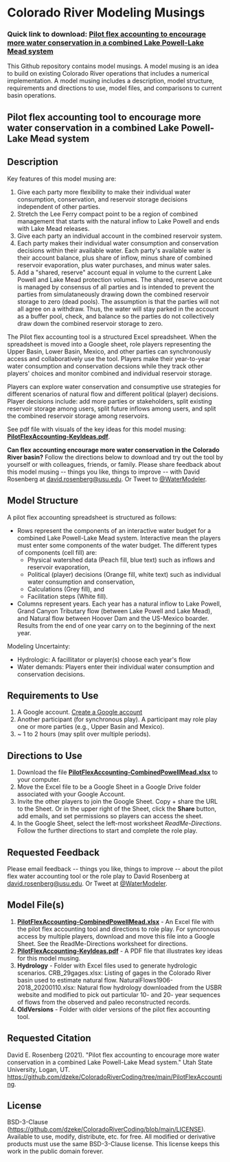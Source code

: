 # Colorado River Modeling Musings

### Quick link to download: [Pilot flex accounting to encourage more water conservation in a combined Lake Powell-Lake Mead system](https://github.com/dzeke/ColoradoRiverCoding/raw/main/ModelMusings/PilotFlexAccounting-CombinedPowellMead.xlsx)
														
This Github repository contains model musings. A model musing is an idea to build on existing Colorado River operations that includes a numerical implementation. A model musing includes a description, model structure, requirements and directions to use, model files, and comparisons to current basin operations.

## Pilot flex accounting tool to encourage more water conservation in a combined Lake Powell-Lake Mead system

## Description
Key features of this model musing are:
1. Give each party more flexibility to make their individual water consumption, conservation, and reservoir storage decisions independent of other parties.
1. Stretch the Lee Ferry compact point to be a region of combined management that starts with the natural inflow to Lake Powell and ends with Lake Mead releases.
1. Give each party an individual account in the combined reservoir system.
1. Each party makes their individual water consumption and conservation decisions within their available water. Each party's available water is their account balance, plus share of inflow, minus share of combined reservoir evaporation, plus water purchases, and minus water sales.
1. Add a "shared, reserve" account equal in volume to the current Lake Powell and Lake Mead protection volumes. The shared, reserve account is managed by consensus of all parties and is intended to prevent the parties from simulataneously drawing down the combined reservoir storage to zero (dead pools). The assumption is that 
the parties will not all agree on a withdraw. Thus, the water will stay parked in the account as a buffer pool, check, and balance so the parties do not collectively draw down the combined reservoir storage to zero.

The Pilot flex accounting tool is a structured Excel spreadsheet. When the spreadsheet is moved into a Google sheet, role players representing the Upper Basin, Lower Basin, Mexico, and other parties can synchronously access and collaboratively use the tool. Players make their
year-to-year water consumption and conservation decsions while they track other players' choices and monitor combined and individual reservoir storage.

Players can explore water conservation and consumptive use strategies for different scenarios of natural flow and different political (player) decisions. Player decisions include:
add more parties or stakeholders, split existing reservoir storage among users, split future inflows among users, and split the combined reservoir storage among reservoirs. 

See pdf file with visuals of the key ideas for this model musing: **[PilotFlexAccounting-KeyIdeas.pdf](https://github.com/dzeke/ColoradoRiverCoding/raw/main/ModelMusings/PilotFlexAccounting-KeyIdeas.pdf)**.

**Can flex accounting encourage more water conservation in the Colorado River basin?** Follow the directions below to download and try out the tool by yourself or with colleagues, friends, or family.
Please share feedback about this model musing -- things you like, things to improve -- with David Rosenberg at david.rosenberg@usu.edu. Or Tweet to [@WaterModeler](https://twitter.com/WaterModeler).

## Model Structure
A pilot flex accounting spreadsheet is structured as follows:
 * Rows represent the components of an interactive water budget for a combined Lake Powell-Lake Mead system. Interactive mean the players must enter some components of the water budget. The different types of components (cell fill) are:
   * Physical watershed data (Peach fill, blue text) such as inflows and reservoir evaporation,
   * Political (player) decisions (Orange fill, white text) such as individual water consumption and conservation,
   * Calculations (Grey fill), and
   * Facilitation steps (White fill).
 * Columns represent years. Each year has a natural inflow to Lake Powell, Grand Canyon Tributary flow (between Lake Powell and Lake Mead), and Natural flow between Hoover Dam and the US-Mexico boarder. Results from the end of one year carry on to the beginning of the next year.

Modeling Uncertainty:
 * Hydrologic: A facillitator or player(s) choose each year's flow
 * Water demands: Players enter their individual water consumption and conservation decisions.
 
## Requirements to Use
1. A Google account. [Create a Google account](https://accounts.google.com/signup/v2/webcreateaccount?hl=en&flowName=GlifWebSignIn&flowEntry=SignUp)
1. Another participant (for synchronous play). A participant may role play one or more parties (e.g., Upper Basin and Mexico).
1. ~ 1 to 2 hours (may split over multiple periods).

## Directions to Use
1. Download the file **[PilotFlexAccounting-CombinedPowellMead.xlsx](https://github.com/dzeke/ColoradoRiverCoding/raw/main/ModelMusings/PilotFlexAccounting-CombinedPowellMead.xlsx)** to your computer.
1. Move the Excel file to be a Google Sheet in a Google Drive folder associated with your Google Account.
1. Invite the other players to join the Google Sheet. Copy + share the URL to the Sheet. Or in the upper right of the Sheet, click the **Share** button, add emails, and set permissions so players can access the sheet.
1. In the Google Sheet, select the left-most worksheet *ReadMe-Directions*. Follow the further directions to start and complete the role play.
 
## Requested Feedback
Please email feedback -- things you like, things to improve -- about the pilot flex water accounting tool or the role play to David Rosenberg at david.rosenberg@usu.edu. Or Tweet at [@WaterModeler](https://twitter.com/WaterModeler).
 
## Model File(s)
1. **[PilotFlexAccounting-CombinedPowellMead.xlsx](https://github.com/dzeke/ColoradoRiverCoding/raw/main/ModelMusings/PilotFlexAccounting-CombinedPowellMead.xlsx)** - An Excel file with the pilot flex accounting tool and directions to role play. For syncronous access by multiple players, download and move this file into a Google Sheet. See the ReadMe-Directions worksheet for directions.
1. **[PilotFlexAccounting-KeyIdeas.pdf](https://github.com/dzeke/ColoradoRiverCoding/raw/main/ModelMusings/PilotFlexAccounting-KeyIdeas.pdf)** - A PDF file that illustrates key ideas for this model musing.
1. **Hydrology** - Folder with Excel files used to generate hydrologic scenarios. CRB_29gages.xlsx: Listing of gages in the Colorado River basin used to estimate natural flow. NaturalFlows1906-2018_20200110.xlsx: Natural flow hydrology downloaded from the USBR website and modified to pick out particular 10- and 20- year sequences of flows from the observed and paleo reconstructed records.
1. **OldVersions** - Folder with older versions of the pilot flex accounting tool.

## Requested Citation
David E. Rosenberg (2021). "Pilot flex accounting to encourage more water conservation in a combined Lake Powell-Lake Mead system." Utah State University, Logan, UT. https://github.com/dzeke/ColoradoRiverCoding/tree/main/PilotFlexAccounting.

## License
BSD-3-Clause (https://github.com/dzeke/ColoradoRiverCoding/blob/main/LICENSE). Available to use, modify, distribute, etc. for free.
All modified or derivative products must use the same BSD-3-Clause license. This license keeps this work in the public domain forever.

